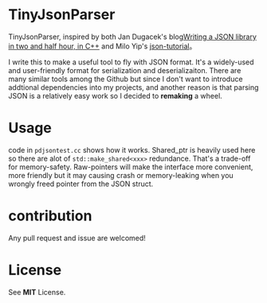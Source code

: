 # TinyJsonParser

TinyJsonParser, inspired by both Jan Dugacek's blog[Writing a JSON library in two and half hour, in C++](https://kohutek.eu/open-source/writing-a-json-library-in-two-and-half-hour-in-cpp/) and Milo Yip's [json-tutorial](https://github.com/miloyip/json-tutorial)。

I write this to make a useful tool to fly with JSON format. It's a widely-used and user-friendly format for serialization
and deserializaiton. There are many similar tools among the Github but since I don't want to introduce addtional dependencies into my projects,
and another reason is that parsing JSON is a relatively easy work so I decided to **remaking** a wheel.

# Usage

code in `pdjsontest.cc` shows how it works.
Shared_ptr is heavily used here so there are alot of `std::make_shared<xxx>` redundance. That's a trade-off for memory-safety.
Raw-pointers will make the interface more convenient, more friendly but it may causing crash or memory-leaking when you  wrongly freed pointer from the JSON struct.

# contribution

Any pull request and issue are welcomed!

# License

See **MIT** License.